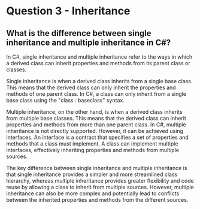 # Question 3 - Inheritance

## What is the difference between single inheritance and multiple inheritance in C#?

In C#, single inheritance and multiple inheritance refer to the ways in which a derived class can inherit properties and methods from its parent class or classes.

Single inheritance is when a derived class inherits from a single base class. This means that the derived class can only inherit the properties and methods of one parent class. In C#, a class can only inherit from a single base class using the "class : baseclass" syntax.

Multiple inheritance, on the other hand, is when a derived class inherits from multiple base classes. This means that the derived class can inherit properties and methods from more than one parent class. In C#, multiple inheritance is not directly supported. However, it can be achieved using interfaces. An interface is a contract that specifies a set of properties and methods that a class must implement. A class can implement multiple interfaces, effectively inheriting properties and methods from multiple sources.

The key difference between single inheritance and multiple inheritance is that single inheritance provides a simpler and more streamlined class hierarchy, whereas multiple inheritance provides greater flexibility and code reuse by allowing a class to inherit from multiple sources. However, multiple inheritance can also be more complex and potentially lead to conflicts between the inherited properties and methods from the different sources.
